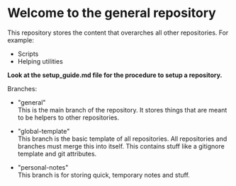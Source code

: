 # Welcome to the general repository  

This repository stores the content that overarches all other repositories. For example:  
- Scripts
- Helping utilities

**Look at the setup_guide.md file for the procedure to setup a repository.**  

Branches:  

- "general"  
    This is the main branch of the repository. It stores things that are meant to be helpers to other repositories.  

- "global-template"  
    This branch is the basic template of all repositories. All repositories and branches must merge this into itself. This contains stuff like a gitignore template and git attributes.  

- "personal-notes"  
    This branch is for storing quick, temporary notes and stuff.  